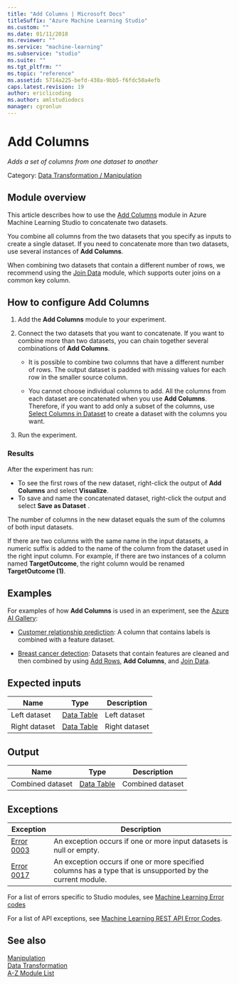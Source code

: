 ```yaml
---
title: "Add Columns | Microsoft Docs"
titleSuffix: "Azure Machine Learning Studio"
ms.custom: ""
ms.date: 01/11/2018
ms.reviewer: ""
ms.service: "machine-learning"
ms.subservice: "studio"
ms.suite: ""
ms.tgt_pltfrm: ""
ms.topic: "reference"
ms.assetid: 5714a225-befd-438a-9bb5-f6fdc50a4efb
caps.latest.revision: 19
author: ericlicoding
ms.author: amlstudiodocs 
manager: cgronlun
---
```

# Add Columns

*Adds a set of columns from one dataset to another*  

Category: [Data Transformation / Manipulation](data-transformation-manipulation.md)  

## Module overview

This article describes how to use the [Add Columns](add-columns.md) module in Azure Machine Learning Studio to concatenate two datasets. 

You combine all columns from the two datasets that you specify as inputs to create a single dataset. If you need to concatenate more than two datasets, use several instances of **Add Columns**.  
  
When combining two datasets that contain a different number of rows, we recommend using the [Join Data](join-data.md) module, which supports outer joins on a common key column.

## How to configure Add Columns

1. Add the **Add Columns** module to your experiment.  

2. Connect the two datasets that you want to concatenate. If you want to combine more than two datasets, you can chain together several combinations of **Add Columns**.  
  
    -   It is possible to combine two columns that have a different number of rows. The output dataset is padded with missing values for each row in the smaller source column.  
  
    -   You cannot choose individual columns to add. All the columns from each dataset are concatenated when you use **Add Columns**. Therefore, if you want to add only a subset of the columns, use [Select Columns in Dataset](select-columns-in-dataset.md) to create a dataset with the columns you want.  
  
3.  Run the experiment.  

### Results

After the experiment has run:

+ To see the first rows of the new dataset, right-click the output of **Add Columns** and select **Visualize**.
+ To save and name the concatenated dataset, right-click the output and select **Save as Dataset** .  
  
The number of columns in the new dataset equals the sum of the columns of both input datasets.  
  
If there are two columns with the same name in the input datasets, a numeric suffix is added to the name of the column from the dataset used in the right input column. For example, if there are two instances of a column named **TargetOutcome**, the right column would be renamed **TargetOutcome (1)**.  

## Examples  

For examples of how **Add Columns** is used in an experiment, see the [Azure AI Gallery](https://gallery.cortanaintelligence.com/):  

- [Customer relationship prediction](http://go.microsoft.com/fwlink/?LinkId=525941): A column that contains labels is combined with a feature dataset.  

- [Breast cancer detection](http://go.microsoft.com/fwlink/?LinkId=525726): Datasets that contain features are cleaned and then combined by using [Add Rows](add-rows.md),  **Add Columns**, and [Join Data](join-data.md).  

## Expected inputs  

|Name|Type|Description|  
|----------|----------|-----------------|  
|Left dataset|[Data Table](data-table.md)|Left dataset|  
|Right dataset|[Data Table](data-table.md)|Right dataset|  
  
## Output  

|Name|Type|Description|  
|----------|----------|-----------------|  
|Combined dataset|[Data Table](data-table.md)|Combined dataset|  
  
## Exceptions  

|Exception|Description|  
|---------------|-----------------|  
|[Error 0003](errors/error-0003.md)|An exception occurs if one or more input datasets is null or empty.|  
|[Error 0017](errors/error-0017.md)|An exception occurs if one or more specified columns has a type that is unsupported by the current module.|  

For a list of errors specific to Studio modules, see [Machine Learning Error codes](\errors\machine-learning-module-error-codes.md)

For a list of API exceptions, see [Machine Learning REST API Error Codes](https://docs.microsoft.com/azure/machine-learning/studio/web-service-error-codes).  

## See also

 [Manipulation](data-transformation-manipulation.md)   
 [Data Transformation](data-transformation.md)   
 [A-Z Module List](a-z-module-list.md)
